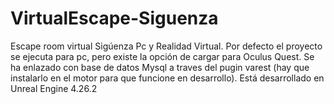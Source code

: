 # VirtualEscape-Siguenza
Escape room virtual Sigúenza Pc y Realidad Virtual.
Por defecto el proyecto se ejecuta para pc, pero existe la opción de cargar para Oculus Quest.
Se ha enlazado con base de datos Mysql a traves del pugin varest (hay que instalarlo en el motor para que funcione en desarrollo).
Está desarrollado en Unreal Engine 4.26.2
